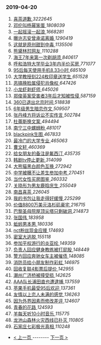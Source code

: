 ### 2019-04-20 
1. [ 喜茶道歉 ](https://s.weibo.com/weibo?q=%23%E5%96%9C%E8%8C%B6%E9%81%93%E6%AD%89%23&Refer=top) *3222645*
1. [ 邓伦叫杨幂笨蛋 ](https://s.weibo.com/weibo?q=%23%E9%82%93%E4%BC%A6%E5%8F%AB%E6%9D%A8%E5%B9%82%E7%AC%A8%E8%9B%8B%23&Refer=top) *1808039*
1. [ 一起摇滚一起浪 ](https://s.weibo.com/weibo?q=%E4%B8%80%E8%B5%B7%E6%91%87%E6%BB%9A%E4%B8%80%E8%B5%B7%E6%B5%AA&Refer=top) *1668281*
1. [ 曝许志安曾承诺离婚 ](https://s.weibo.com/weibo?q=%23%E6%9B%9D%E8%AE%B8%E5%BF%97%E5%AE%89%E6%9B%BE%E6%89%BF%E8%AF%BA%E7%A6%BB%E5%A9%9A%23&Refer=top) *1290419*
1. [ 这就是原创甜到中毒 ](https://s.weibo.com/weibo?q=%E8%BF%99%E5%B0%B1%E6%98%AF%E5%8E%9F%E5%88%9B%E7%94%9C%E5%88%B0%E4%B8%AD%E6%AF%92&Refer=top) *1135506*
1. [ 熊黛林怼网友 ](https://s.weibo.com/weibo?q=%23%E7%86%8A%E9%BB%9B%E6%9E%97%E6%80%BC%E7%BD%91%E5%8F%8B%23&Refer=top) *1110288*
1. [ 海王7年来第一次剃胡须 ](https://s.weibo.com/weibo?q=%23%E6%B5%B7%E7%8E%8B7%E5%B9%B4%E6%9D%A5%E7%AC%AC%E4%B8%80%E6%AC%A1%E5%89%83%E8%83%A1%E9%A1%BB%23&Refer=top) *840617*
1. [ 呼和浩特大学毕业3年内半价买房 ](https://s.weibo.com/weibo?q=%23%E5%91%BC%E5%92%8C%E6%B5%A9%E7%89%B9%E5%A4%A7%E5%AD%A6%E6%AF%95%E4%B8%9A3%E5%B9%B4%E5%86%85%E5%8D%8A%E4%BB%B7%E4%B9%B0%E6%88%BF%23&Refer=top) *771077*
1. [ 95后每天使用手机8.33小时 ](https://s.weibo.com/weibo?q=%2395%E5%90%8E%E6%AF%8F%E5%A4%A9%E4%BD%BF%E7%94%A8%E6%89%8B%E6%9C%BA8.33%E5%B0%8F%E6%97%B6%23&Refer=top) *685109*
1. [ 大学教授刻224枚印章送学生 ](https://s.weibo.com/weibo?q=%23%E5%A4%A7%E5%AD%A6%E6%95%99%E6%8E%88%E5%88%BB224%E6%9E%9A%E5%8D%B0%E7%AB%A0%E9%80%81%E5%AD%A6%E7%94%9F%23&Refer=top) *651528*
1. [ 恶搞换脸属侵犯肖像权 ](https://s.weibo.com/weibo?q=%23%E6%81%B6%E6%90%9E%E6%8D%A2%E8%84%B8%E5%B1%9E%E4%BE%B5%E7%8A%AF%E8%82%96%E5%83%8F%E6%9D%83%23&Refer=top) *647426*
1. [ 小龙虾剥虾师 ](https://s.weibo.com/weibo?q=%23%E5%B0%8F%E9%BE%99%E8%99%BE%E5%89%A5%E8%99%BE%E5%B8%88%23&Refer=top) *645026*
1. [ 郑俊英案受害者3年后才知被性侵 ](https://s.weibo.com/weibo?q=%23%E9%83%91%E4%BF%8A%E8%8B%B1%E6%A1%88%E5%8F%97%E5%AE%B3%E8%80%853%E5%B9%B4%E5%90%8E%E6%89%8D%E7%9F%A5%E8%A2%AB%E6%80%A7%E4%BE%B5%23&Refer=top) *587159*
1. [ 360已退出北京时间 ](https://s.weibo.com/weibo?q=360%E5%B7%B2%E9%80%80%E5%87%BA%E5%8C%97%E4%BA%AC%E6%97%B6%E9%97%B4&Refer=top) *518838*
1. [ 6年级男生暗恋作文 ](https://s.weibo.com/weibo?q=%236%E5%B9%B4%E7%BA%A7%E7%94%B7%E7%94%9F%E6%9A%97%E6%81%8B%E4%BD%9C%E6%96%87%23&Refer=top) *509507*
1. [ 张丹峰方将诉讼不实传言 ](https://s.weibo.com/weibo?q=%23%E5%BC%A0%E4%B8%B9%E5%B3%B0%E6%96%B9%E5%B0%86%E8%AF%89%E8%AE%BC%E4%B8%8D%E5%AE%9E%E4%BC%A0%E8%A8%80%23&Refer=top) *502784*
1. [ 杜蕾斯换文案 ](https://s.weibo.com/weibo?q=%23%E6%9D%9C%E8%95%BE%E6%96%AF%E6%8D%A2%E6%96%87%E6%A1%88%23&Refer=top) *494494*
1. [ 南宁三中螺蛳粉 ](https://s.weibo.com/weibo?q=%23%E5%8D%97%E5%AE%81%E4%B8%89%E4%B8%AD%E8%9E%BA%E8%9B%B3%E7%B2%89%23&Refer=top) *481017*
1. [ blackpink生图 ](https://s.weibo.com/weibo?q=%23blackpink%E7%94%9F%E5%9B%BE%23&Refer=top) *467833*
1. [ 最冷门的大学专业 ](https://s.weibo.com/weibo?q=%23%E6%9C%80%E5%86%B7%E9%97%A8%E7%9A%84%E5%A4%A7%E5%AD%A6%E4%B8%93%E4%B8%9A%23&Refer=top) *465063*
1. [ 曹文轩 ](https://s.weibo.com/weibo?q=%23%E6%9B%B9%E6%96%87%E8%BD%A9%23&Refer=top) *460369*
1. [ 给女朋友的备注是氟西汀 ](https://s.weibo.com/weibo?q=%23%E7%BB%99%E5%A5%B3%E6%9C%8B%E5%8F%8B%E7%9A%84%E5%A4%87%E6%B3%A8%E6%98%AF%E6%B0%9F%E8%A5%BF%E6%B1%80%23&Refer=top) *435735*
1. [ 韩剧tv停止更新 ](https://s.weibo.com/weibo?q=%23%E9%9F%A9%E5%89%A7tv%E5%81%9C%E6%AD%A2%E6%9B%B4%E6%96%B0%23&Refer=top) *314099*
1. [ 大熊猫黑白颜色互换 ](https://s.weibo.com/weibo?q=%23%E5%A4%A7%E7%86%8A%E7%8C%AB%E9%BB%91%E7%99%BD%E9%A2%9C%E8%89%B2%E4%BA%92%E6%8D%A2%23&Refer=top) *272942*
1. [ 中学被曝不让差生参加中考 ](https://s.weibo.com/weibo?q=%E4%B8%AD%E5%AD%A6%E8%A2%AB%E6%9B%9D%E4%B8%8D%E8%AE%A9%E5%B7%AE%E7%94%9F%E5%8F%82%E5%8A%A0%E4%B8%AD%E8%80%83&Refer=top) *270451*
1. [ 当代女性买房图鉴 ](https://s.weibo.com/weibo?q=%23%E5%BD%93%E4%BB%A3%E5%A5%B3%E6%80%A7%E4%B9%B0%E6%88%BF%E5%9B%BE%E9%89%B4%23&Refer=top) *260332*
1. [ 关晓彤为男友鹿晗庆生 ](https://s.weibo.com/weibo?q=%23%E5%85%B3%E6%99%93%E5%BD%A4%E4%B8%BA%E7%94%B7%E5%8F%8B%E9%B9%BF%E6%99%97%E5%BA%86%E7%94%9F%23&Refer=top) *255049*
1. [ 南昌喜茶 ](https://s.weibo.com/weibo?q=%23%E5%8D%97%E6%98%8C%E5%96%9C%E8%8C%B6%23&Refer=top) *226045*
1. [ 我的书包让我走得好缓慢 ](https://s.weibo.com/weibo?q=%23%E6%88%91%E7%9A%84%E4%B9%A6%E5%8C%85%E8%AE%A9%E6%88%91%E8%B5%B0%E5%BE%97%E5%A5%BD%E7%BC%93%E6%85%A2%23&Refer=top) *225299*
1. [ 价值8800万美元洛杉矶豪宅 ](https://s.weibo.com/weibo?q=%E4%BB%B7%E5%80%BC8800%E4%B8%87%E7%BE%8E%E5%85%83%E6%B4%9B%E6%9D%89%E7%9F%B6%E8%B1%AA%E5%AE%85&Refer=top) *216715*
1. [ 巴黎圣母院屋顶尖塔只剩破洞 ](https://s.weibo.com/weibo?q=%23%E5%B7%B4%E9%BB%8E%E5%9C%A3%E6%AF%8D%E9%99%A2%E5%B1%8B%E9%A1%B6%E5%B0%96%E5%A1%94%E5%8F%AA%E5%89%A9%E7%A0%B4%E6%B4%9E%23&Refer=top) *214873*
1. [ 张国伟 ](https://s.weibo.com/weibo?q=%E5%BC%A0%E5%9B%BD%E4%BC%9F&Refer=top) *183958*
1. [ 蚯蚓男本男 ](https://s.weibo.com/weibo?q=%E8%9A%AF%E8%9A%93%E7%94%B7%E6%9C%AC%E7%94%B7&Refer=top) *180336*
1. [ nct粉丝现金应援 ](https://s.weibo.com/weibo?q=%23nct%E7%B2%89%E4%B8%9D%E7%8E%B0%E9%87%91%E5%BA%94%E6%8F%B4%23&Refer=top) *174693*
1. [ 密室大逃脱 ](https://s.weibo.com/weibo?q=%E5%AF%86%E5%AE%A4%E5%A4%A7%E9%80%83%E8%84%B1&Refer=top) *155118*
1. [ 参加平权游行的炎亚纶 ](https://s.weibo.com/weibo?q=%23%E5%8F%82%E5%8A%A0%E5%B9%B3%E6%9D%83%E6%B8%B8%E8%A1%8C%E7%9A%84%E7%82%8E%E4%BA%9A%E7%BA%B6%23&Refer=top) *149359*
1. [ 负责人回应健身教练被打屁股 ](https://s.weibo.com/weibo?q=%E8%B4%9F%E8%B4%A3%E4%BA%BA%E5%9B%9E%E5%BA%94%E5%81%A5%E8%BA%AB%E6%95%99%E7%BB%83%E8%A2%AB%E6%89%93%E5%B1%81%E8%82%A1&Refer=top) *148449*
1. [ 警方回应奔驰女车主被催债 ](https://s.weibo.com/weibo?q=%E8%AD%A6%E6%96%B9%E5%9B%9E%E5%BA%94%E5%A5%94%E9%A9%B0%E5%A5%B3%E8%BD%A6%E4%B8%BB%E8%A2%AB%E5%82%AC%E5%80%BA&Refer=top) *148085*
1. [ 消防员给小朋友制作彩虹 ](https://s.weibo.com/weibo?q=%E6%B6%88%E9%98%B2%E5%91%98%E7%BB%99%E5%B0%8F%E6%9C%8B%E5%8F%8B%E5%88%B6%E4%BD%9C%E5%BD%A9%E8%99%B9&Refer=top) *146975*
1. [ 回收复联4影票后提价 ](https://s.weibo.com/weibo?q=%E5%9B%9E%E6%94%B6%E5%A4%8D%E8%81%944%E5%BD%B1%E7%A5%A8%E5%90%8E%E6%8F%90%E4%BB%B7&Refer=top) *142955*
1. [ 潮州广济桥被撞受损 ](https://s.weibo.com/weibo?q=%E6%BD%AE%E5%B7%9E%E5%B9%BF%E6%B5%8E%E6%A1%A5%E8%A2%AB%E6%92%9E%E5%8F%97%E6%8D%9F&Refer=top) *142625*
1. [ AAA队长浦田直也遭逮捕 ](https://s.weibo.com/weibo?q=AAA%E9%98%9F%E9%95%BF%E6%B5%A6%E7%94%B0%E7%9B%B4%E4%B9%9F%E9%81%AD%E9%80%AE%E6%8D%95&Refer=top) *137559*
1. [ 苹果手机最受95后欢迎 ](https://s.weibo.com/weibo?q=%23%E8%8B%B9%E6%9E%9C%E6%89%8B%E6%9C%BA%E6%9C%80%E5%8F%9795%E5%90%8E%E6%AC%A2%E8%BF%8E%23&Refer=top) *137361*
1. [ 友情以上恋人未满的感觉 ](https://s.weibo.com/weibo?q=%23%E5%8F%8B%E6%83%85%E4%BB%A5%E4%B8%8A%E6%81%8B%E4%BA%BA%E6%9C%AA%E6%BB%A1%E7%9A%84%E6%84%9F%E8%A7%89%23&Refer=top) *136263*
1. [ 因为外界因素而修改差评 ](https://s.weibo.com/weibo?q=%E5%9B%A0%E4%B8%BA%E5%A4%96%E7%95%8C%E5%9B%A0%E7%B4%A0%E8%80%8C%E4%BF%AE%E6%94%B9%E5%B7%AE%E8%AF%84&Refer=top) *124607*
1. [ 青春的花路 ](https://s.weibo.com/weibo?q=%E9%9D%92%E6%98%A5%E7%9A%84%E8%8A%B1%E8%B7%AF&Refer=top) *124593*
1. [ 羊每天听10小时音乐 ](https://s.weibo.com/weibo?q=%23%E7%BE%8A%E6%AF%8F%E5%A4%A9%E5%90%AC10%E5%B0%8F%E6%97%B6%E9%9F%B3%E4%B9%90%23&Refer=top) *115775*
1. [ 龙池山森林火灾西线已扑灭 ](https://s.weibo.com/weibo?q=%E9%BE%99%E6%B1%A0%E5%B1%B1%E6%A3%AE%E6%9E%97%E7%81%AB%E7%81%BE%E8%A5%BF%E7%BA%BF%E5%B7%B2%E6%89%91%E7%81%AD&Refer=top) *110805*
1. [ 石家庄七彩极光真相 ](https://s.weibo.com/weibo?q=%E7%9F%B3%E5%AE%B6%E5%BA%84%E4%B8%83%E5%BD%A9%E6%9E%81%E5%85%89%E7%9C%9F%E7%9B%B8&Refer=top) *110248* 

- [ < 上一页 ](https://github.com/able8/weibo-hot-record/blob/master/2019-04-19.md) -------- [ 下一页 > ](https://github.com/able8/weibo-hot-record/blob/master/2019-04-21.md)